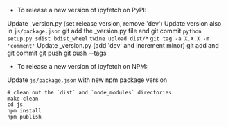 - To release a new version of ipyfetch on PyPI:

Update _version.py (set release version, remove 'dev')
Update version also in `js/package.json`
git add the _version.py file and git commit
`python setup.py sdist bdist_wheel`
`twine upload dist/*`
`git tag -a X.X.X -m 'comment'`
Update _version.py (add 'dev' and increment minor)
git add and git commit
git push
git push --tags

- To release a new version of ipyfetch on NPM:

Update `js/package.json` with new npm package version

```
# clean out the `dist` and `node_modules` directories
make clean
cd js
npm install
npm publish
```